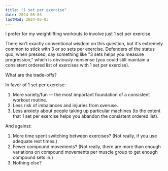 ```yaml
---
title: "1 set per exercise"
date: 2024-05-03
lastMod: 2024-05-03
---
```


I prefer for my  weightlifting workouts to involve just 1 set per exercise.

There isn't exactly conventional wisdom on this question, but it's extremely common to stick with 3 or so sets per exercise. Defenders of the status quo, when pressed, say something like "3 sets helps you measure progression," which is obviously nonsense (you could still maintain a consistent ordered list of exercises  with 1 set per exercise).

What are the trade-offs? 

In favor of 1 set per exercise:

1. More variety/fun -- the most important foundation of a consistent workout routine.
2. Less risk of imbalances and injuries from overuse.
3. Less anxiety about people taking up particular machines (to the extent that 1 set per exercise helps you abandon the consistent ordered list).

And against:

1. More time spent switching between exercises? (Not really, if you use adequate rest times.)
2. Fewer compound movements? (Not really, there are more than enough variations on compound movements per muscle group to get enough compound sets in.)
3. Nothing else?